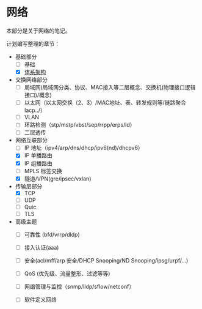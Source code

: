 # 网络
本部分是关于网络的笔记。

计划编写整理的章节：

- 基础部分
    - [ ] 基础
    - [x] [体系架构](/networking/arch.md)
- 交换网络部分
    - [ ] 局域网(局域网分类、协议、MAC接入等二层概念、交换机(物理接口逻辑接口)/概念)
    - [ ] 以太网（以太网交换（2、3）/MAC地址、表、转发规则等/链路聚合lacp../）
    - [ ] VLAN
    - [ ] 环路检测（stp/mstp/vbst/sep/rrpp/erps/ld）
    - [ ] 二层透传
- 网络互联部分
    - [ ] IP 地址（ipv4/arp/dns/dhcp/ipv6(nd)/dhcpv6）
    - [x] IP 单播路由
    - [x] IP 组播路由
    - [ ] MPLS 标签交换
    - [x] 隧道/VPN(gre/ipsec/vxlan)
- 传输层部分
    - [x] TCP
    - [ ] UDP
    - [ ] Quic
    - [ ] TLS
- 高级主题
    - [ ] 可靠性 (bfd/vrrp/dldp)
    - [ ] 接入认证(aaa)
    - [ ] 安全(acl/mff/arp 安全/DHCP Snooping/ND Snooping/ipsg/urpf/...)
    - [ ] QoS (优先级、流量整形、过滤等等)
    - [ ] 网络管理与监控（snmp/lldp/sflow/netconf）
    - [ ] 软件定义网络

